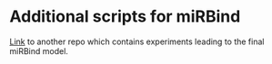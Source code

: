 # Additional scripts for miRBind

[Link](https://github.com/Janowie/dl_for_mirna_mediated_targeting) to another repo which contains experiments leading to the final miRBind model.
